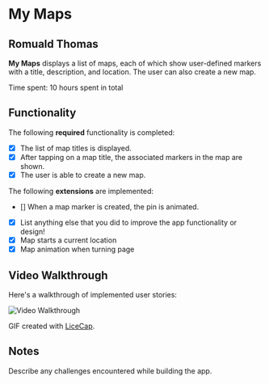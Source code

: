 # My Maps 

## Romuald Thomas

**My Maps** displays a list of maps, each of which show user-defined markers with a title, description, and location. The user can also create a new map. 

Time spent: 10 hours spent in total

## Functionality 

The following **required** functionality is completed:

* [x] The list of map titles is displayed.
* [x] After tapping on a map title, the associated markers in the map are shown.
* [x] The user is able to create a new map.

The following **extensions** are implemented:

* [] When a map marker is created, the pin is animated.
* [x] List anything else that you did to improve the app functionality or design!
* [x] Map starts a current location
* [x] Map animation when turning page

## Video Walkthrough

Here's a walkthrough of implemented user stories:

<img src='http://i.imgur.com/link/to/your/gif/file.gif' title='Video Walkthrough' width='' alt='Video Walkthrough' />

GIF created with [LiceCap](http://www.cockos.com/licecap/).

## Notes

Describe any challenges encountered while building the app.
